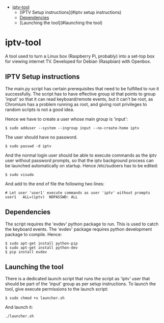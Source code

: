 - [iptv-tool](#iptv-tool)
	- [IPTV Setup instructions](#iptv setup instructions)
	- [Dependencies](#dependencies)
	- [Launching the tool](#launching the tool)

iptv-tool
==========================================================================

A tool used to turn a Linux box (Raspberry Pi, probably) into a set-top box
for viewing internet TV. Developed for Debian (Raspbian) with Openbox.

IPTV Setup instructions
--------------------------------------------------------------------------

The main.py script has certain prerequisites that need to be fulfilled to
run it successfully. The script has to have effective group id that points
to group 'input' so that it can read keyboard/remote events, but it can't
be root, as Chromium has a problem running as root, and giving root 
privileges to random scripts is not a good idea.

Hence we have to create a user whose main group is 'input':
```
$ sudo adduser --system --ingroup input --no-create-home iptv
```
The user should have no password.
```
$ sudo passwd -d iptv
```
And the normal login user should be able to execute commands as the
iptv user without password prompts, so that the iptv background process
can be launched automatically on startup. Hence /etc/sudoers has to be
edited:
```
$ sudo visudo
```
And add to the end of file the following two lines:
```
# Let user 'user1' execute commands as user 'iptv' without prompts
user1	ALL=(iptv)	NOPASSWD: ALL
```

Dependencies
--------------------------------------------------------------------------

The script requires the 'evdev' python package to run. This is used
to catch the keyboard events. The 'evdev' package requires python
development package to compile. Hence:
```
$ sudo apt-get install python-pip
$ sudo apt-get install python-dev
$ pip install evdev
```
Launching the tool
--------------------------------------------------------------------------
There is a dedicated launch script that runs the script as 'iptv' user
that should be part of the 'input' group as per setup instructions. To 
launch the tool, give execute permissions to the launch script:
```
$ sudo chmod +x launcher.sh
```
And launch it:
```
./launcher.sh
```
